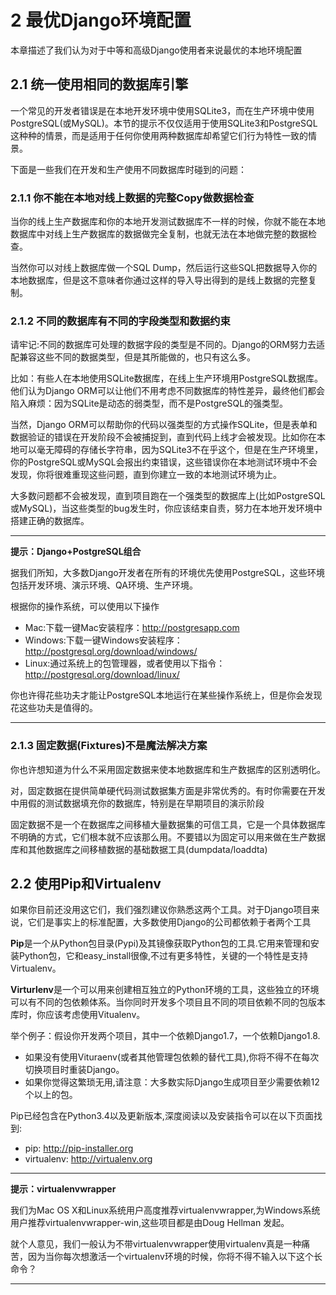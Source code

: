# 2 最优Django环境配置

本章描述了我们认为对于中等和高级Django使用者来说最优的本地环境配置

## 2.1 统一使用相同的数据库引擎

一个常见的开发者错误是在本地开发环境中使用SQLite3，而在生产环境中使用PostgreSQL(或MySQL)。本节的提示不仅仅适用于使用SQLite3和PostgreSQL这种种的情景，而是适用于任何你使用两种数据库却希望它们行为特性一致的情景。

下面是一些我们在开发和生产使用不同数据库时碰到的问题：

### 2.1.1 你不能在本地对线上数据的完整Copy做数据检查

当你的线上生产数据库和你的本地开发测试数据库不一样的时候，你就不能在本地数据库中对线上生产数据库的数据做完全复制，也就无法在本地做完整的数据检查。

当然你可以对线上数据库做一个SQL Dump，然后运行这些SQL把数据导入你的本地数据库，但是这不意味者你通过这样的导入导出得到的是线上数据的完整复制。

### 2.1.2 不同的数据库有不同的字段类型和数据约束

请牢记:不同的数据库可处理的数据字段的类型是不同的。Django的ORM努力去适配兼容这些不同的数据类型，但是其所能做的，也只有这么多。

比如：有些人在本地使用SQLite数据库，在线上生产环境用PostgreSQL数据库。他们认为Django ORM可以让他们不用考虑不同数据库的特性差异，最终他们都会陷入麻烦：因为SQLite是动态的弱类型，而不是PostgreSQL的强类型。

当然，Django ORM可以帮助你的代码以强类型的方式操作SQLite，但是表单和数据验证的错误在开发阶段不会被捕捉到，直到代码上线才会被发现。比如你在本地可以毫无障碍的存储长字符串，因为SQLite3不在乎这个，但是在生产环境里，你的PostgreSQL或MySQL会报出约束错误，这些错误你在本地测试环境中不会发现，你将很难重现这些问题，直到你建立一致的本地测试环境为止。

大多数问题都不会被发现，直到项目跑在一个强类型的数据库上(比如PostgreSQL或MySQL)，当这些类型的bug发生时，你应该结束自责，努力在本地开发环境中搭建正确的数据库。

-----------------------
**提示：Django+PostgreSQL组合**

据我们所知，大多数Django开发者在所有的环境优先使用PostgreSQL，这些环境包括开发环境、演示环境、QA环境、生产环境。

根据你的操作系统，可以使用以下操作

- Mac:下载一键Mac安装程序：http://postgresapp.com
- Windows:下载一键Windows安装程序：http://postgresql.org/download/windows/
- Linux:通过系统上的包管理器，或者使用以下指令：http://postgresql.org/download/linux/

你也许得花些功夫才能让PostgreSQL本地运行在某些操作系统上，但是你会发现花这些功夫是值得的。

-----------------------

### 2.1.3 固定数据(Fixtures)不是魔法解决方案

你也许想知道为什么不采用固定数据来使本地数据库和生产数据库的区别透明化。

对，固定数据在提供简单硬代码测试数据集方面是非常优秀的。有时你需要在开发中用假的测试数据填充你的数据库，特别是在早期项目的演示阶段

固定数据不是一个在数据库之间移植大量数据集的可信工具，它是一个具体数据库不明确的方式，它们根本就不应该那么用。不要错以为固定可以用来做在生产数据库和其他数据库之间移植数据的基础数据工具(dumpdata/loaddta)

## 2.2 使用Pip和Virtualenv

如果你目前还没用这它们，我们强烈建议你熟悉这两个工具。对于Django项目来说，它们是事实上的标准配置，大多数使用Django的公司都依赖于者两个工具

**Pip**是一个从Python包目录(Pypi)及其镜像获取Python包的工具.它用来管理和安装Python包，它和easy_install很像,不过有更多特性，关键的一个特性是支持Virtualenv。

**Virturlenv**是一个可以用来创建相互独立的Python环境的工具，这些独立的环境可以有不同的包依赖体系。当你同时开发多个项目且不同的项目依赖不同的包版本库时，你应该考虑使用Vitualenv。

举个例子：假设你开发两个项目，其中一个依赖Django1.7，一个依赖Django1.8.

- 如果没有使用Vituraenv(或者其他管理包依赖的替代工具),你将不得不在每次切换项目时重装Django。
- 如果你觉得这繁琐无用,请注意：大多数实际Django生成项目至少需要依赖12个以上的包。

Pip已经包含在Python3.4以及更新版本,深度阅读以及安装指令可以在以下页面找到:

- pip: http://pip-installer.org
- virtualenv: http://virtualenv.org

-----------------------
**提示：virtualenvwrapper**

我们为Mac OS X和Linux系统用户高度推荐virtualenvwrapper,为Windows系统用户推荐virtualenvwrapper-win,这些项目都是由Doug Hellman 发起。

就个人意见，我们一般认为不带virtualenvwrapper使用virtualenv真是一种痛苦，因为当你每次想激活一个virtualenv环境的时候，你将不得不输入以下这个长命令？




-----------------------




